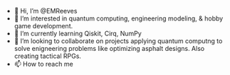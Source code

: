 - 👋 Hi, I’m @EMReeves
- 👀 I’m interested in quantum computing, engineering modeling, & hobby game development.
- 🌱 I’m currently learning Qiskit, Cirq, NumPy
- 💞️ I’m looking to collaborate on projects applying quantum computng to solve enigneering problems like optimizing asphalt designs. Also creating tactical RPGs.
- 📫 How to reach me 

<!---
EMReeves/EMReeves is a ✨ special ✨ repository because its `README.md` (this file) appears on your GitHub profile.
You can click the Preview link to take a look at your changes.
--->

